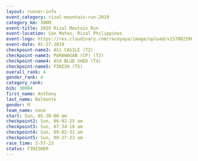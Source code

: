 ```yaml
---
layout: runner-info 
event_category: rizal-mountain-run-2019 
category_km: 30KM 
event-title: 2019 Rizal Moutain Run 
event-location: San Mateo, Rizal Philippines 
event-logo: https://res.cloudinary.com/raceyaya/image/upload/v1570025909/logo/rizal-mountain_gkfete.jpg 
event-date: 01-27-2019 
checkpoint-name2: AS1 CASILE (T2) 
checkpoint-name3: PARAWAGAN (CP) (T3) 
checkpoint-name4: AS4 BLUE SHED (T4) 
checkpoint-name5: FINISH (T5) 
overall_rank: 4
gender_rank: 4
category_rank: 
bib: 30004
first_name: Anthony
last_name: Belmonte
gender: M
team_name: none
start: Sun, 05-30-00 am
checkpoint2: Sun, 06-02-25 am
checkpoint3: Sun, 07-34-18 am
checkpoint4: Sun, 09-02-31 am
checkpoint5: Sun, 09-27-23 am
race_time: 3-57-23
status: FINISHER
---
```

